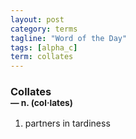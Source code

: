 ```yaml
---
layout: post
category: terms
tagline: "Word of the Day"
tags: [alpha_c]
term: collates
---
```


<h3>Collates<br/> <small>&mdash; n. (col<span>&middot;</span>lates)</small></h3>
<p><ol>
<li>partners in tardiness</li>
</ol></p>
